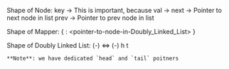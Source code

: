 

Shape of Node:
    key         -> This is important, because
    val         -> 
    next        -> Pointer to next node in list
    prev        -> Pointer to prev node in list

Shape of Mapper:
{ <key> : <pointer-to-node-in-Doubly_Linked_List> }

Shape of Doubly Linked List:
   (-) <=> (-)
    h       t
    
    **Note**: we have dedicated `head` and `tail` poitners



